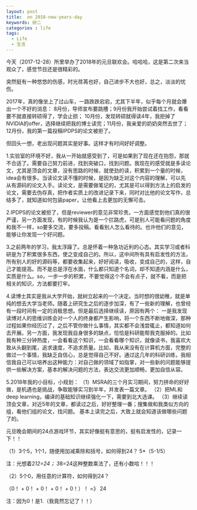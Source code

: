 ```yaml
---
layout: post
title:  on 2018-new-years-day
keywords: 研二
categories : life
tags:
  - Life
  - 生活
---
```



今天（2017-12-28）所里举办了2018年的元旦联欢会。哈哈哈，这是第二次来当观众了，感觉节目还是很精彩的。

突然挺有一种悠悠的伤感，时光荏苒也好，自己进步不大也好，总之，淡淡的忧伤。

2017年，真的像坐上了过山车，一路跌跌宕宕，尤其下半年，似乎每个月就会爆出一个不好的消息：
8月份，导师宣布要跳槽；9月份我开始尝试着找工作，看看要不就直接转硕得了，学会止损；
10月份，发现转硕就得读4年，我拒掉了NVIDIA的offer，选择继续把我的博士读完；11月份，我亲爱的奶奶突然去世了；12月份，我的第一篇投稿IPDPS的论文被拒了。

但回头一想，老出现问题其实是好事。这样才有时间好好调整。

1.实验室的环境不好，我从一开始就感受到了，可是如果到了现在还在抱怨，那就不合适了。需要自己努力前进，找到突破口，找到问题。我现在的感受就是多读论文，尤其是顶会的文章，没有思路的时候，就使劲的读，积累到一个量的时候，idea会有很多。当读论文读不懂的时候，是因为缺乏对这个内容的理解，可以先从有源码的论文入手。读论文，是需要做笔记的，尤其是可以得到方法上的启发的论文，需要去伪存真，把作者实质上的改进记录下来，同时对比他的论文写作，总结多了，就知道如何包装paper，让他看上去更加的无懈可击。

2.IPDPS的论文被拒了，但是reviewer的意见非常珍贵。一方面感觉到他们真的很严谨，另一方面发现，有的时候我认为是一个拦路虎，可是别人可能看问题的角度和我不一样，so要多交流，要多投稿。看看别人怎么看待的。也许他们的意见，能够让你发现一个好问题。

3.之前两年的学习，我太浮躁了。总是怀着一种急功近利的心态。其实学习或者科研是为了积累很多东西，使之变成自己的。所以，这中间所有具有启发性的方法，所有别人的好的源码等，都要收集起来，好好阅读，吸收，变成自己的，这样，自己才能提高。而不是总是浮在水面，什么都只知道个名词，却不知道内涵是什么，实质是什么。so，一步一步的积累，不要觉得这个不会有点子，就不看，而是把相关的知识，方法都要打牢。


4.读博士其实是我从大学开始，就树立起来的一个决定。当时想的很幼稚，就是单纯的想去大学当老师。随着上研究生之后的逐步加深，有了一些新的理解，也曾经有一段时间有一定的消极思想。但是最后选择继续读，原因有两个：
一是我发现读博对人的思维训练会对一个人的终身都产生影响，将一个东西不断地做深，那种过程如果你经历过了，之后不管你做什么事情，其实都不会浅尝辄止，都知道如何去开展。另一方面，我发现我自身很多的缺点，恰恰是科研能帮我克服掉的。比如我有种三分钟热度，一会看看这个知识，一会看看哪个知识，就像读书，我喜欢大致从头翻到尾，追求速度，不追求质量。比如，我从来没有在计算机方面，完整的做过一个事情，我缺乏自信心，总是觉得自己不好。通过这几年的科研训练，我相信我自己可以培养出这种能力：对自己做的领域了如指掌，对一些新的问题能够提供一些解决方案，基本的解决问题的方法，表达交流更加顺畅，更加自信从容。


5.2018年我的小目标，小规划：
（1）MSRA的三个月实习期间，努力拼命的好好做，是机遇也是挑战，争取能够实习到半年，并发表一篇文章。
（2）把ML和deep learning，编译的基础知识继续强化一下，需要到北大选课。
（3）继续读顶会文章，对近5年的文章，都读过之后，好好整理一番；搜集做和我类似方向的组，看他们组的论文，找问题。
基本上读完之后，大致上就会知道该做哪些问题了的。



元旦晚会期间的24点游戏环节，其实好像挺有意思的，挺有启发性的，记录一下！！

（1）3个5，1个1，随便用加减乘除和括号，如何得到24？
5*（5-1/5）

注：光想着2*12=24； 3*8=24这种整数乘法了，还有小数哈！！！


（2）5个0，用任意的计算符，如何得到24？

（0！ + 0！ + 0！ + 0！ + 0！）！  =》  24

注：因为0！是1.（我竟然忘记了！！）
